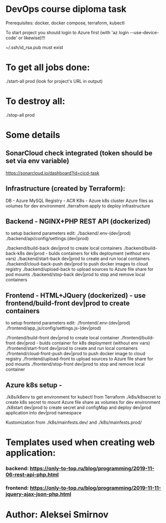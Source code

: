 # DevOps course diploma task
Prerequisites: docker, docker compose, terraform, kubectl

To start project you should login to Azure first (with 'az login --use-device-code' or likewise)!!!

~/.ssh/id_rsa.pub must exist

# To get all jobs done:
./start-all prod
(look for project's URL in output)

# To destroy all:
./stop-all prod

# Some details
## SonarCloud check integrated (token should be set via env variable)
https://sonarcloud.io/dashboard?id=cicd-task

## Infrastructure (created by Terraform):
DB - Azure MySQL
Registry - ACR
K8s - Azure k8s cluster
Azure files as volumes for dev environment
./terrafrom apply to deploy infrastructure

## Backend - NGINX+PHP REST API (dockerized)
to setup backend parameters edit:
 ./backend/.env-(dev|prod)
 ./backend/api/config/settings.(dev|prod)

./backend/build-back dev|prod to create local containers
./backend/build-back-k8s dev|prod - bulds containers for k8s deployment (without env vars)
./backend/start-back dev|prod to create and run local containers
./backend/cloud-back-push dev|prod to push docker images to cloud registry
./backend/upload-back to upload sources to Azure file share for pod mounts
./backend/stop-back dev|prod to stop and remove local containers

## Frontend - HTML+JQuery (dockerized) - use frontend/build-front dev|prod to create containers
to setup frontend parameters edit:
 ./frontend/.env-(dev|prod)
 ./frontend/app_js/config/settings.js-(dev|prod) 

./frontend/build-front dev|prod to create local container
./frontend/build-front dev|prod - bulds container for k8s deployment (without env vars)
./frontend/start-front dev|prod to create and run local containers
./frontend/cloud-front-push dev|prod to push docker image to cloud registry
./frontend/upload-front to upload sources to Azure file share for pod mounts
./frontend/stop-front dev|prod to stop and remove local container

## Azure k8s setup - 
./k8s/k8env to get environment for kubectl from Terraform
./k8s/k8secret to create k8s secret to mount Azure file share as volumes for dev environment
./k8start dev|prod to create secret and configMap and deploy dev|prod application into dev|prod namespace 

Kustomization from ./k8s/mainfests.dev/ and ./k8s/mainfests.prod/

# Templates used when creating web application:
### backend: https://only-to-top.ru/blog/programming/2019-11-06-rest-api-php.html
### frontend: https://only-to-top.ru/blog/programming/2019-11-11-jquery-ajax-json-php.html
#
# Author: Aleksei Smirnov
